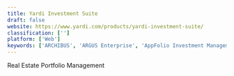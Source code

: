 ```yaml
---
title: Yardi Investment Suite
draft: false 
website: https://www.yardi.com/products/yardi-investment-suite/
classification: ['']
platform: ['Web']
keywords: ['ARCHIBUS', 'ARGUS Enterprise', 'AppFolio Investment Management', 'Cash Flow Analyzer', 'Centra REMS', 'CoStar Investment Analysis', 'Collateral Analytics', 'Fundrise', 'LeaseEagle', 'LeaseLinks', 'MRI Investment Management', 'Maisonette', 'PropertyMetrics', 'Re-View', 'RealPage Portfolio Asset Management (PAM)', 'Realogic Budget', 'Reiance', 'TNR Solution', 'Trimble Manhattan', 'VTS', 'Visual Lease', 'iLEVEL', 'iTWOfm']
---
```

Real Estate Portfolio Management